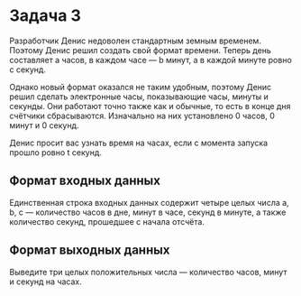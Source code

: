 # Задача 3
Разработчик Денис недоволен стандартным земным временем. Поэтому Денис решил создать свой формат времени. Теперь день составляет a часов, в каждом часе — b минут, а в каждой минуте ровно c секунд.

Однако новый формат оказался не таким удобным, поэтому Денис решил сделать электронные часы, показывающие часы, минуты и секунды. Они работают точно также как и обычные, то есть в конце дня счётчики сбрасываются. Изначально на них установлено 0 часов, 0 минут и 0 секунд.

Денис просит вас узнать время на часах, если с момента запуска прошло ровно t секунд.

## Формат входных данных
Единственная строка входных данных содержит четыре целых числа a, b, c  — количество часов в дне, минут в часе, секунд в минуте, а также количество секунд, прошедшее с начала отсчёта.

## Формат выходных данных

Выведите три целых положительных числа — количество часов, минут и секунд на часах.
